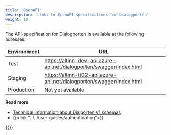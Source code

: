 ```yaml
---
title: 'OpenAPI'
description: 'Links to OpenAPI specifications for Dialogporten'
weight: 10
---
```


The API-specification for Dialogporten is available at the following adresses:

| Environment | URL                                                                   |
| ----------- | --------------------------------------------------------------------- |
| Test        | https://altinn-dev-api.azure-api.net/dialogporten/swagger/index.html  |
| Staging     | https://altinn-tt02-api.azure-api.net/dialogporten/swagger/index.html |
| Production  | Not yet available                                                     |

**Read more**
* [Technical information about Dialporten V1 schemas](https://github.com/digdir/dialogporten/tree/main/docs/schema/V1)
* {{<link "../../user-guides/authenticating">}}

{{<children />}}

